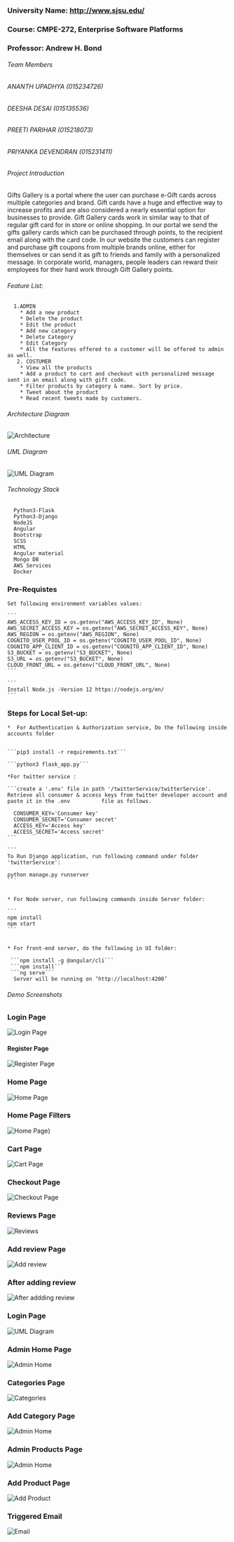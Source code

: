 ### University Name: http://www.sjsu.edu/

### Course: CMPE-272, Enterprise Software Platforms

### Professor: Andrew H. Bond

###### Team Members
   ###### ANANTH UPADHYA (015234726)
   ###### DEESHA DESAI (015135536)
   ###### PREETI PARIHAR (015218073)
   ###### PRIYANKA DEVENDRAN (015231411)
   
###### Project Introduction
Gifts Gallery is a portal where the user can purchase e-Gift cards across multiple categories and brand. Gift cards have a huge and effective way to increase profits and are also considered a nearly essential option for businesses to provide. Gift Gallery cards work in similar way to that of regular gift card for in store or online shopping. In our portal we send the gifts gallery cards which can be purchased through points, to the recipient email along with the card code.
In our website the customers can register and purchase gift coupons from multiple brands online, either for themselves or can send it as gift to friends and family with a personalized message. In corporate world, managers, people leaders can reward their employees for their hard work through Gift Gallery points.


 ###### Feature List:
  
      1.ADMIN
        * Add a new product
        * Delete the product
        * Edit the product
        * Add new category
        * Delete Category
        * Edit Category
        * All the features offered to a customer will be offered to admin as well.
       2. COSTUMER
        * View all the products
        * Add a product to cart and checkout with personalized message sent in an email along with gift code.
        * Filter products by category & name. Sort by price.
        * Tweet about the product
        * Read recent tweets made by customers.

       
###### Architecture Diagram
![Architecture](https://github.com/ANANTHUPADHYA/Enterprise-Gift-Points-Portal/blob/main/screenshots/Architecture.png)



###### UML Diagram
![UML Diagram](https://github.com/ANANTHUPADHYA/Enterprise-Gift-Points-Portal/blob/main/screenshots/UML%20diagram.png)

###### Technology Stack
      Python3-Flask
      Python3-Django
      NodeJS
      Angular
      Bootstrap
      SCSS
      HTML
      Angular material
      Mongo DB
      AWS Services
      Docker


### Pre-Requistes 

    Set following environment variables values:

    ```
    AWS_ACCESS_KEY_ID = os.getenv("AWS_ACCESS_KEY_ID", None)
    AWS_SECRET_ACCESS_KEY = os.getenv("AWS_SECRET_ACCESS_KEY", None)
    AWS_REGION = os.getenv("AWS_REGION", None)
    COGNITO_USER_POOL_ID = os.getenv("COGNITO_USER_POOL_ID", None)
    COGNITO_APP_CLIENT_ID = os.getenv("COGNITO_APP_CLIENT_ID", None)
    S3_BUCKET = os.getenv("S3_BUCKET", None)
    S3_URL = os.getenv("S3_BUCKET", None)
    CLOUD_FRONT_URL = os.getenv("CLOUD_FRONT_URL", None)
    ```
    
    ```
    Install Node.js -Version 12 https://nodejs.org/en/
    ```
    
  ### Steps for Local Set-up:
    
    *  For Authentication & Authorization service, Do the following inside accounts folder
    
 
    ```pip3 install -r requirements.txt```

    ```python3 flask_app.py```
    
    *For twitter service :
    
    ```create a '.env' file in path '/twitterService/twitterService'. Retrieve all consumer & access keys from twitter developer account and paste it in the .env          file as follows.
    
      CONSUMER_KEY='Consumer key' 
      CONSUMER_SECRET='Consumer secret' 
      ACCESS_KEY='Access key' 
      ACCESS_SECRET='Access secret'
    ```
    
    ```
    To Run Django application, run following command under folder 'twitterService':
    
    python manage.py runserver
    ```
    
    
    * For Node server, run following commands inside Server folder:
    
    ```
    npm install
    npm start
    ```
    
    
    * For front-end server, do the following in UI folder:
    
     ```npm install -g @angular/cli```
     ```npm install```
     ```ng serve```
      Server will be running on ‘http://localhost:4200’ 


###### Demo Screenshots
### Login Page
![Login Page](https://github.com/ANANTHUPADHYA/Enterprise-Gift-Points-Portal/blob/main/screenshots/Login%20Page.png)

#### Register Page
![Register Page](https://github.com/ANANTHUPADHYA/Enterprise-Gift-Points-Portal/blob/main/screenshots/Register%20page.png)

### Home Page
![Home Page](https://github.com/ANANTHUPADHYA/Enterprise-Gift-Points-Portal/blob/main/screenshots/Home%20Page.png)
### Home Page Filters
![Home Page](https://github.com/ANANTHUPADHYA/Enterprise-Gift-Points-Portal/blob/main/screenshots/Home%20page%20filters.png))
### Cart Page
![Cart Page](https://github.com/ANANTHUPADHYA/Enterprise-Gift-Points-Portal/blob/main/screenshots/Cart%20Page.png)
### Checkout Page
![Checkout Page](https://github.com/ANANTHUPADHYA/Enterprise-Gift-Points-Portal/blob/main/screenshots/Checkout.png)
### Reviews Page
![Reviews](https://github.com/ANANTHUPADHYA/Enterprise-Gift-Points-Portal/blob/main/screenshots/Reviews.png)
### Add review Page
![Add review](https://github.com/ANANTHUPADHYA/Enterprise-Gift-Points-Portal/blob/main/screenshots/Add%20review.png)
### After adding review
![After addding review](https://github.com/ANANTHUPADHYA/Enterprise-Gift-Points-Portal/blob/main/screenshots/After%20addding%20review.png)
### Login Page
![UML Diagram](https://github.com/ANANTHUPADHYA/Enterprise-Gift-Points-Portal/blob/main/screenshots/Login%20Page.png)
### Admin Home Page
![Admin Home ](https://github.com/ANANTHUPADHYA/Enterprise-Gift-Points-Portal/blob/main/screenshots/Admin%20home.png)
### Categories Page
![Categories](https://github.com/ANANTHUPADHYA/Enterprise-Gift-Points-Portal/blob/main/screenshots/Categories.png)
### Add Category Page
![Admin Home ](https://github.com/ANANTHUPADHYA/Enterprise-Gift-Points-Portal/blob/main/screenshots/Add%20categories.png)
### Admin Products Page
![Admin Home ](https://github.com/ANANTHUPADHYA/Enterprise-Gift-Points-Portal/blob/main/screenshots/Admin%20Prodcuts.png)
### Add Product Page
![Add Product ](https://github.com/ANANTHUPADHYA/Enterprise-Gift-Points-Portal/blob/main/screenshots/Add%20Product.png)

### Triggered Email
![Email ](https://github.com/ANANTHUPADHYA/Enterprise-Gift-Points-Portal/blob/main/screenshots/email.png)

